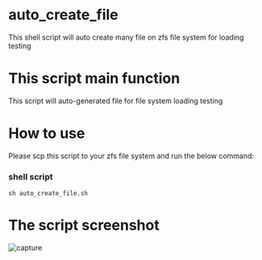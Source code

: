 # auto_create_file
This shell script will auto create many file on zfs file system for loading testing
# This script main function
This script will auto-generated file for file system loading testing
# How to use
Please scp this script to your zfs file system and run the below command:
### shell script
```shell script
sh auto_create_file.sh
```
# The script screenshot
![capture](https://user-images.githubusercontent.com/22950881/42671404-5a66b8f6-8692-11e8-9d29-d86ee740176b.PNG)
